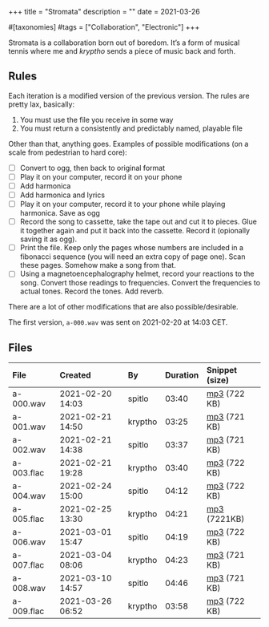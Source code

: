 +++
title = "Stromata"
description = ""
date = 2021-03-26

#[taxonomies]
#tags = ["Collaboration", "Electronic"]
+++

Stromata is a collaboration born out of boredom. It’s a form of musical tennis where me and _kryptho_ sends a piece of music back and forth.

## Rules

Each iteration is a modified version of the previous version. The rules are pretty lax, basically:

  1. You must use the file you receive in some way
  2. You must return a consistently and predictably named, playable file

Other than that, anything goes. Examples of possible modifications (on a scale from pedestrian to hard core):

- [ ] Convert to ogg, then back to original format
- [ ] Play it on your computer, record it on your phone
- [ ] Add harmonica
- [ ] Add harmonica and lyrics
- [ ] Play it on your computer, record it to your phone while playing harmonica. Save as ogg
- [ ] Record the song to cassette, take the tape out and cut it to pieces. Glue it together again and put it back into the cassette. Record it (opionally saving it as ogg).
- [ ] Print the file. Keep only the pages whose numbers are included in a fibonacci sequence (you will need an extra copy of page one). Scan these pages. Somehow make a song from that.
- [ ] Using a magnetoencephalography helmet, record your reactions to the song. Convert those readings to frequencies. Convert the frequencies to actual tones. Record the tones. Add reverb.

There are a lot of other modifications that are also possible/desirable.

The first version, `a-000.wav` was sent on 2021-02-20 at 14:03 CET.

## Files

| File       | Created          | By       | Duration | Snippet (size)                                                  |
|:-----------|:-----------------|:---------|:---------|:----------------------------------------------------------------|
| a-000.wav  | 2021-02-20 14:03 | spitlo   |    03:40 | [mp3](https://files.mefirst.se/stromata/mp3/a-000.mp3) (722 KB) |
| a-001.wav  | 2021-02-21 14:50 | kryptho  |    03:25 | [mp3](https://files.mefirst.se/stromata/mp3/a-001.mp3) (721 KB) |
| a-002.wav  | 2021-02-21 14:38 | spitlo   |    03:37 | [mp3](https://files.mefirst.se/stromata/mp3/a-002.mp3) (721 KB) |
| a-003.flac | 2021-02-21 19:28 | kryptho  |    03:40 | [mp3](https://files.mefirst.se/stromata/mp3/a-003.mp3) (722 KB) |
| a-004.wav  | 2021-02-24 15:00 | spitlo   |    04:12 | [mp3](https://files.mefirst.se/stromata/mp3/a-004.mp3) (722 KB) |
| a-005.flac | 2021-02-25 13:30 | kryptho  |    04:21 | [mp3](https://files.mefirst.se/stromata/mp3/a-005.mp3) (7221KB) |
| a-006.wav  | 2021-03-01 15:47 | spitlo   |    04:19 | [mp3](https://files.mefirst.se/stromata/mp3/a-006.mp3) (722 KB) |
| a-007.flac | 2021-03-04 08:06 | kryptho  |    04:23 | [mp3](https://files.mefirst.se/stromata/mp3/a-007.mp3) (721 KB) |
| a-008.wav  | 2021-03-10 14:57 | spitlo   |    04:46 | [mp3](https://files.mefirst.se/stromata/mp3/a-008.mp3) (721 KB) |
| a-009.flac | 2021-03-26 06:52 | kryptho  |    03:58 | [mp3](https://files.mefirst.se/stromata/mp3/a-009.mp3) (722 KB) |
